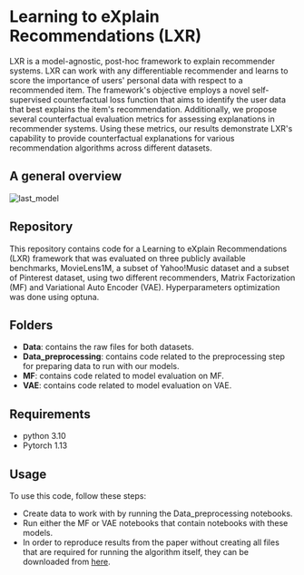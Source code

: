 # Learning to eXplain Recommendations (LXR)

LXR is a model-agnostic, post-hoc framework to explain recommender systems. LXR can work with any differentiable recommender and learns to score the importance of users' personal data with respect to a recommended item. The framework's objective employs a novel self-supervised counterfactual loss function that aims to identify the user data that best explains the item's recommendation. Additionally, we propose several counterfactual evaluation metrics for assessing explanations in recommender systems. Using these metrics, our results demonstrate LXR's capability to provide counterfactual explanations for various recommendation algorithms across different datasets.

## A general overview 

![last_model](https://github.com/ExplainingRecommendations/LXR/assets/130644098/7b3e1511-f3d6-40c9-9563-d6583b0aaee8)

## Repository

This repository contains code for a Learning to eXplain Recommendations (LXR) framework that was evaluated on three publicly available benchmarks, MovieLens1M, a subset of Yahoo!Music dataset and a subset of Pinterest dataset, using two different recommenders, Matrix Factorization (MF) and Variational Auto Encoder (VAE). Hyperparameters optimization was done using optuna.

## Folders

* **Data**: contains the raw files for both datasets.
* **Data_preprocessing**: contains code related to the preprocessing step for preparing data to run with our models.
* **MF**: contains code related to model evaluation on MF.
* **VAE**: contains code related to model evaluation on VAE.

## Requirements

* python 3.10
* Pytorch 1.13

## Usage

To use this code, follow these steps:
+ Create data to work with by running the Data_preprocessing notebooks.
+ Run either the MF or VAE notebooks that contain notebooks with these models.
+ In order to reproduce results from the paper without creating all files that are required for running the algorithm itself, they can be downloaded from [here](https://drive.google.com/drive/folders/1wMXgP0x4BRHGMX7fky8C2ohBOBMoRJdk?usp=sharing).




